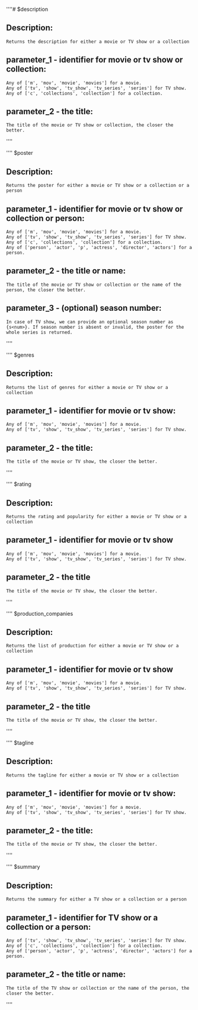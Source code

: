 ''''# $description
## Description:
	Returns the description for either a movie or TV show or a collection
## parameter_1 - identifier for movie or tv show or collection:
	Any of ['m', 'mov', 'movie', 'movies'] for a movie.
	Any of ['tv', 'show', 'tv_show', 'tv_series', 'series'] for TV show.
	Any of ['c', 'collections', 'collection'] for a collection.
## parameter_2 - the title:
	The title of the movie or TV show or collection, the closer the better.
''''

''''
$poster
## Description:	
	Returns the poster for either a movie or TV show or a collection or a person
## parameter_1 - identifier for movie or tv show or collection or person:
	Any of ['m', 'mov', 'movie', 'movies'] for a movie.
	Any of ['tv', 'show', 'tv_show', 'tv_series', 'series'] for TV show.
	Any of ['c', 'collections', 'collection'] for a collection.
	Any of ['person', 'actor', 'p', 'actress', 'director', 'actors'] for a person.
## parameter_2 - the title or name:
	The title of the movie or TV show or collection or the name of the person, the closer the better.
## parameter_3 - (optional) season number:
	In case of TV show, we can provide an optional season number as {s<num>}. If season number is absent or invalid, the poster for the whole series is returned.
''''

''''
$genres
## Description:	
	Returns the list of genres for either a movie or TV show or a collection
## parameter_1 - identifier for movie or tv show:
	Any of ['m', 'mov', 'movie', 'movies'] for a movie.
	Any of ['tv', 'show', 'tv_show', 'tv_series', 'series'] for TV show.
## parameter_2 - the title:
	The title of the movie or TV show, the closer the better.
''''

''''
$rating
## Description:
	Returns the rating and popularity for either a movie or TV show or a collection
## parameter_1 - identifier for movie or tv show
	Any of ['m', 'mov', 'movie', 'movies'] for a movie.
	Any of ['tv', 'show', 'tv_show', 'tv_series', 'series'] for TV show.
## parameter_2 - the title
	The title of the movie or TV show, the closer the better.
''''

''''
$production_companies
## Description:
	Returns the list of production for either a movie or TV show or a collection
## parameter_1 - identifier for movie or tv show
	Any of ['m', 'mov', 'movie', 'movies'] for a movie.
	Any of ['tv', 'show', 'tv_show', 'tv_series', 'series'] for TV show.
## parameter_2 - the title
	The title of the movie or TV show, the closer the better. 
''''

''''
$tagline
## Description:
	Returns the tagline for either a movie or TV show or a collection
## parameter_1 - identifier for movie or tv show:
	Any of ['m', 'mov', 'movie', 'movies'] for a movie.
	Any of ['tv', 'show', 'tv_show', 'tv_series', 'series'] for TV show.
## parameter_2 - the title:
	The title of the movie or TV show, the closer the better.
''''

''''
$summary
## Description:	
	Returns the summary for either a TV show or a collection or a person
## parameter_1 - identifier for TV show or a collection or a person:
	Any of ['tv', 'show', 'tv_show', 'tv_series', 'series'] for TV show.
	Any of ['c', 'collections', 'collection'] for a collection.
	Any of ['person', 'actor', 'p', 'actress', 'director', 'actors'] for a person.
## parameter_2 - the title or name:
	The title of the TV show or collection or the name of the person, the closer the better.
''''